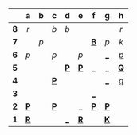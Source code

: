 |     |  a  |  b  |  c  |  d  |  e  |  f  |  g  |  h  |
|:---:|:---:|:---:|:---:|:---:|:---:|:---:|:---:|:---:|
|  **8**  |  _r_  |     |  _b_  |  _b_  |     |     |     |  _r_  |
|  **7**  |     |  _p_  |     |     |     |  [**B**](http://localhost:8080/api/chess/select?square=f7)  |  _p_  |  _k_  |
|  **6**  |  _p_  |     |  _p_  |     |  _p_  |     |  [_](http://localhost:8080/api/chess/play?move=h5g6)  |  [_p_](http://localhost:8080/api/chess/play?move=h5h6)  |
|  **5**  |     |     |     |  [**P**](http://localhost:8080/api/chess/select?square=d5)  |  [**P**](https://github.com/grim-kalman)  |  [_](http://localhost:8080/api/chess/play?move=h5f5)  |  [_](http://localhost:8080/api/chess/play?move=h5g5)  |  [**Q**](http://localhost:8080/api/chess/select?square=h5)  |
|  **4**  |     |     |  [**P**](http://localhost:8080/api/chess/select?square=c4)  |     |     |     |  [_](http://localhost:8080/api/chess/play?move=h5g4)  |  [_q_](http://localhost:8080/api/chess/play?move=h5h4)  |
|  **3**  |     |     |     |     |     |  [_](http://localhost:8080/api/chess/play?move=h5f3)  |     |     |
|  **2**  |  [**P**](http://localhost:8080/api/chess/select?square=a2)  |     |  [**P**](http://localhost:8080/api/chess/select?square=c2)  |     |  [_](http://localhost:8080/api/chess/play?move=h5e2)  |  [**P**](http://localhost:8080/api/chess/select?square=f2)  |  [**P**](http://localhost:8080/api/chess/select?square=g2)  |     |
|  **1**  |  [**R**](http://localhost:8080/api/chess/select?square=a1)  |     |     |  [_](http://localhost:8080/api/chess/play?move=h5d1)  |  [**R**](http://localhost:8080/api/chess/select?square=e1)  |     |  [**K**](http://localhost:8080/api/chess/select?square=g1)  |     |
